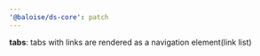 ```yaml
---
'@baloise/ds-core': patch
---
```


**tabs**: tabs with links are rendered as a navigation element(link list)
